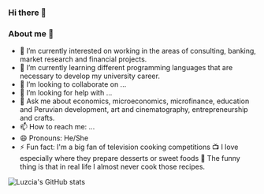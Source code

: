 ### Hi there 👋

### About me 💃

- 🔭 I’m currently interested on working in the areas of consulting, banking, market research and financial projects.
- 🌱 I’m currently learning different programming languages that are necessary to develop my university career. 
- 👯 I’m looking to collaborate on ...
- 🤔 I’m looking for help with ...
- 💬 Ask me about economics, microeconomics, microfinance, education and Peruvian development, art and cinematography, entrepreneurship and crafts.
- 📫 How to reach me: ...
- 😄 Pronouns: He/She
- ⚡ Fun fact: I'm a big fan of television cooking competitions 📺 I love especially where they prepare desserts or sweet foods 🍫 The funny thing is that in real life I almost never cook those recipes.

![Luzcia's GitHub stats](https://github-readme-stats.vercel.app/api?username=LuzciaHA&show_icons=true&hide=stars,issues&theme=moltack)

